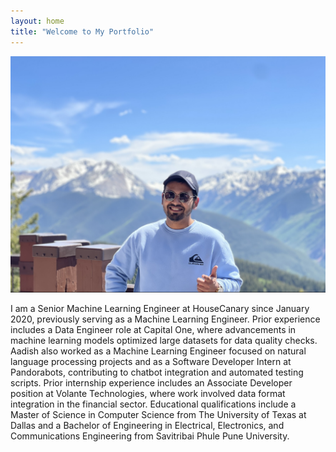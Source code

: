 ```yaml
---
layout: home
title: "Welcome to My Portfolio"
---
```


<img src="/assets/images/profile.png" alt="Aadish Joshi" class="profile-pic" />


I am a Senior Machine Learning Engineer at HouseCanary since January 2020, previously serving as a Machine Learning Engineer. Prior experience includes a Data Engineer role at Capital One, where advancements in machine learning models optimized large datasets for data quality checks. Aadish also worked as a Machine Learning Engineer focused on natural language processing projects and as a Software Developer Intern at Pandorabots, contributing to chatbot integration and automated testing scripts. Prior internship experience includes an Associate Developer position at Volante Technologies, where work involved data format integration in the financial sector. Educational qualifications include a Master of Science in Computer Science from The University of Texas at Dallas and a Bachelor of Engineering in Electrical, Electronics, and Communications Engineering from Savitribai Phule Pune University.
